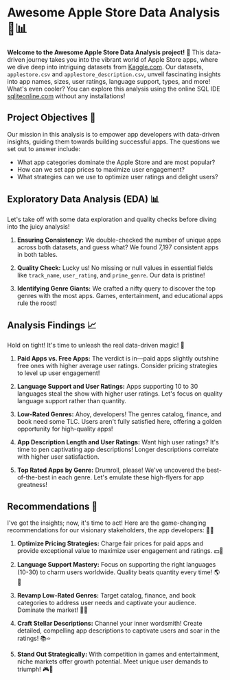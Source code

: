 # Awesome Apple Store Data Analysis 🍏📊

**Welcome to the Awesome Apple Store Data Analysis project!** 🚀 This data-driven journey takes you into the vibrant world of Apple Store apps, where we dive deep into intriguing datasets from [Kaggle.com](http://kaggle.com/). Our datasets, `applestore.csv` and `applestore_description.csv`, unveil fascinating insights into app names, sizes, user ratings, language support, types, and more! What's even cooler? You can explore this analysis using the online SQL IDE [sqliteonline.com](http://sqliteonline.com/) without any installations! 

## Project Objectives 🎯

Our mission in this analysis is to empower app developers with data-driven insights, guiding them towards building successful apps. 
The questions we set out to answer include:

-  What app categories dominate the Apple Store and are most popular?
-  How can we set app prices to maximize user engagement?
-  What strategies can we use to optimize user ratings and delight users?

## Exploratory Data Analysis (EDA) 📊

Let's take off with some data exploration and quality checks before diving into the juicy analysis! 

1. **Ensuring Consistency:** We double-checked the number of unique apps across both datasets, and guess what? We found 7,197 consistent apps in both tables. 

2. **Quality Check:** Lucky us! No missing or null values in essential fields like `track_name`, `user_rating`, and `prime_genre`. Our data is pristine! 

3. **Identifying Genre Giants:** We crafted a nifty query to discover the top genres with the most apps.  Games, entertainment, and educational apps rule the roost!

## Analysis Findings 📈

Hold on tight! It's time to unleash the real data-driven magic! 🎩

1. **Paid Apps vs. Free Apps:** The verdict is in—paid apps slightly outshine free ones with higher average user ratings. Consider pricing strategies to level up user engagement! 

2. **Language Support and User Ratings:** Apps supporting 10 to 30 languages steal the show with higher user ratings. Let's focus on quality language support rather than quantity. 

3. **Low-Rated Genres:** Ahoy, developers! The genres catalog, finance, and book need some TLC. Users aren't fully satisfied here, offering a golden opportunity for high-quality apps! 

4. **App Description Length and User Ratings:** Want high user ratings? It's time to pen captivating app descriptions! Longer descriptions correlate with higher user satisfaction. 

5. **Top Rated Apps by Genre:** Drumroll, please! We've uncovered the best-of-the-best in each genre. Let's emulate these high-flyers for app greatness! 

## Recommendations 🚀

I've got the insights; now, it's time to act! Here are the game-changing recommendations for our visionary stakeholders, the app developers: 🤝💼

1. **Optimize Pricing Strategies:** Charge fair prices for paid apps and provide exceptional value to maximize user engagement and ratings. 💵💪

2. **Language Support Mastery:** Focus on supporting the right languages (10-30) to charm users worldwide. Quality beats quantity every time! 🌎🤩

3. **Revamp Low-Rated Genres:** Target catalog, finance, and book categories to address user needs and captivate your audience. Dominate the market! 🚀💥

4. **Craft Stellar Descriptions:** Channel your inner wordsmith! Create detailed, compelling app descriptions to captivate users and soar in the ratings! 📚⭐️

5. **Stand Out Strategically:** With competition in games and entertainment, niche markets offer growth potential. Meet unique user demands to triumph! 🎮🍿

